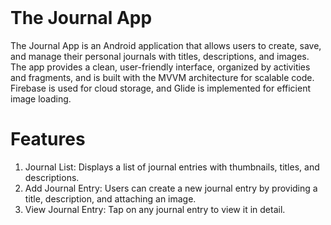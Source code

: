 <!-- PROJECT LOGO -->
<br />



# The Journal App

The Journal App is an Android application that allows users to create, save, and manage their personal journals with titles, descriptions, and images. The app provides a clean, user-friendly interface, organized by activities and fragments, and is built with the MVVM architecture for scalable code. Firebase is used for cloud storage, and Glide is implemented for efficient image loading.

# Features
   1. Journal List: Displays a list of journal entries with thumbnails, titles, and descriptions.
   2. Add Journal Entry: Users can create a new journal entry by providing a title, description, and attaching an image.
   3. View Journal Entry: Tap on any journal entry to view it in detail.


